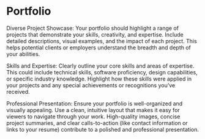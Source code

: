 # Portfolio
Diverse Project Showcase: Your portfolio should highlight a range of projects that demonstrate your skills, creativity, and expertise. Include detailed descriptions, visual examples, and the impact of each project. This helps potential clients or employers understand the breadth and depth of your abilities.

Skills and Expertise: Clearly outline your core skills and areas of expertise. This could include technical skills, software proficiency, design capabilities, or specific industry knowledge. Highlight how these skills were applied in your projects and any special achievements or recognitions you’ve received.

Professional Presentation: Ensure your portfolio is well-organized and visually appealing. Use a clean, intuitive layout that makes it easy for viewers to navigate through your work. High-quality images, concise project summaries, and clear calls-to-action (like contact information or links to your resume) contribute to a polished and professional presentation.
